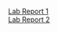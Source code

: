 [Lab Report 1](https://github.com/Azathotha/cse15l-lab-reports/blob/main/LabReport1.md) <br />
[Lab Report 2](https://github.com/Azathotha/cse15l-lab-reports/blob/main/LabReport2.md)
